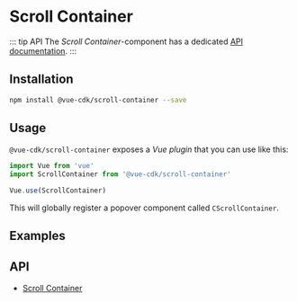 # Scroll Container

::: tip API
The *Scroll Container*-component has a dedicated [API documentation](./../../api/scroll-container).
:::

## Installation
```sh
npm install @vue-cdk/scroll-container --save
```

## Usage
`@vue-cdk/scroll-container` exposes a *Vue plugin* that you can use like this:

``` js
import Vue from 'vue'
import ScrollContainer from '@vue-cdk/scroll-container'

Vue.use(ScrollContainer)
```

This will globally register a popover component called `CScrollContainer`.

## Examples

<Demo for="scroll-container/vmodel" />

## API
- [Scroll Container](./../../api/scroll-container)
